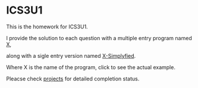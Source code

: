 # ICS3U1
This is the homework for ICS3U1.

I provide the solution to each question with a multiple entry program named [X](https://github.com/GamingFrankie/Computer-Science-3/blob/master/Wave%201/Farmland.py), 

along with a sigle entry version named [X-Simplyfied](https://github.com/GamingFrankie/Computer-Science-3/blob/master/Wave%201/Farmland-Simplified.py).

Where X is the name of the program, click to see the actual example.

Pleacse check [projects](https://github.com/GamingFrankie/Computer-Science-3/projects) for detailed completion status.
